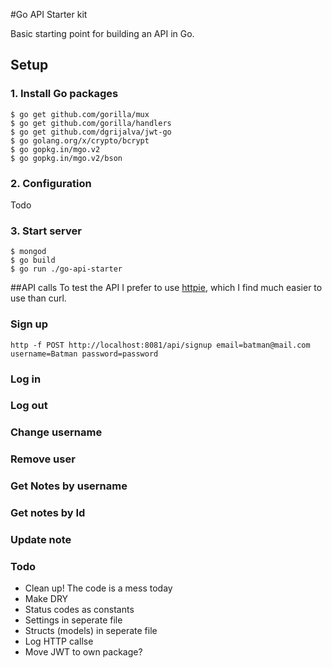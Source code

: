 #Go API Starter kit

Basic starting point for building an API in Go.

## Setup
### 1. Install Go packages
````
$ go get github.com/gorilla/mux
$ go get github.com/gorilla/handlers
$ go get github.com/dgrijalva/jwt-go
$ go golang.org/x/crypto/bcrypt
$ go gopkg.in/mgo.v2
$ go gopkg.in/mgo.v2/bson
````
### 2. Configuration
Todo

### 3. Start server
````
$ mongod
$ go build
$ go run ./go-api-starter
````

##API calls
To test the API I prefer to use [httpie](https://github.com/jkbrzt/httpie), which I find much easier to use than curl.

### Sign up
````
http -f POST http://localhost:8081/api/signup email=batman@mail.com username=Batman password=password
````

### Log in

### Log out

### Change username

### Remove user

### Get Notes by username

### Get notes by Id

### Update note

### Todo
- Clean up! The code is a mess today
- Make DRY
- Status codes as constants
- Settings in seperate file
- Structs (models) in seperate file
- Log HTTP callse
- Move JWT to own package?
